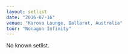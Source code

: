 ```yaml
---
layout: setlist
date: "2016-07-16"
venue: "Karova Lounge, Ballarat, Australia"
tour: "Nonagon Infinity"
---
```


No known setlist.
